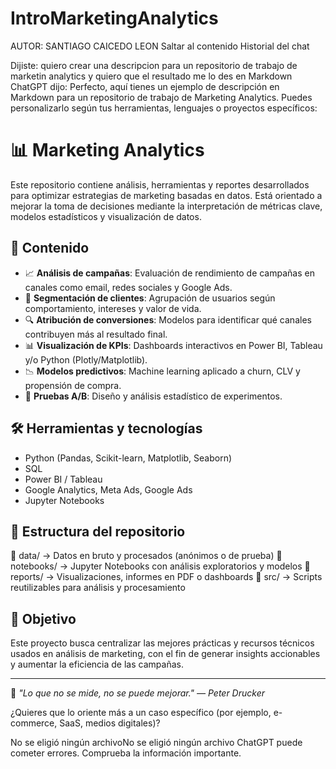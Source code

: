 # IntroMarketingAnalytics
AUTOR: SANTIAGO CAICEDO LEON
Saltar al contenido
Historial del chat

Dijiste:
quiero crear una descripcion para un repositorio de trabajo de marketin analytics y quiero que el resultado me lo des en Markdown
ChatGPT dijo:
Perfecto, aquí tienes un ejemplo de descripción en Markdown para un repositorio de trabajo de Marketing Analytics. Puedes personalizarlo según tus herramientas, lenguajes o proyectos específicos:

# 📊 Marketing Analytics

Este repositorio contiene análisis, herramientas y reportes desarrollados para optimizar estrategias de marketing basadas en datos. Está orientado a mejorar la toma de decisiones mediante la interpretación de métricas clave, modelos estadísticos y visualización de datos.

## 🧰 Contenido

- 📈 **Análisis de campañas**: Evaluación de rendimiento de campañas en canales como email, redes sociales y Google Ads.
- 👥 **Segmentación de clientes**: Agrupación de usuarios según comportamiento, intereses y valor de vida.
- 🔍 **Atribución de conversiones**: Modelos para identificar qué canales contribuyen más al resultado final.
- 📊 **Visualización de KPIs**: Dashboards interactivos en Power BI, Tableau y/o Python (Plotly/Matplotlib).
- 📉 **Modelos predictivos**: Machine learning aplicado a churn, CLV y propensión de compra.
- 🧪 **Pruebas A/B**: Diseño y análisis estadístico de experimentos.

## 🛠️ Herramientas y tecnologías

- Python (Pandas, Scikit-learn, Matplotlib, Seaborn)
- SQL
- Power BI / Tableau
- Google Analytics, Meta Ads, Google Ads
- Jupyter Notebooks

## 📂 Estructura del repositorio

📁 data/ → Datos en bruto y procesados (anónimos o de prueba)
📁 notebooks/ → Jupyter Notebooks con análisis exploratorios y modelos
📁 reports/ → Visualizaciones, informes en PDF o dashboards
📁 src/ → Scripts reutilizables para análisis y procesamiento


## 📌 Objetivo

Este proyecto busca centralizar las mejores prácticas y recursos técnicos usados en análisis de marketing, con el fin de generar insights accionables y aumentar la eficiencia de las campañas.

---

🧠 *"Lo que no se mide, no se puede mejorar." — Peter Drucker*

¿Quieres que lo oriente más a un caso específico (por ejemplo, e-commerce, SaaS, medios digitales)?





No se eligió ningún archivoNo se eligió ningún archivo
ChatGPT puede cometer errores. Comprueba la información importante.
